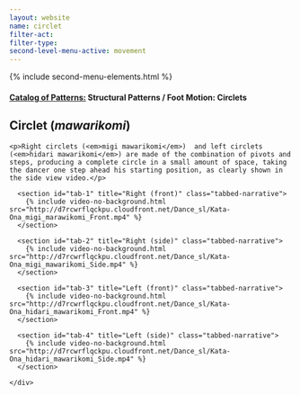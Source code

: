 ```yaml
---
layout: website
name: circlet
filter-act:
filter-type:
second-level-menu-active: movement
---
```

{% include second-menu-elements.html %}

<main class="page-content">
  <div class="text-container">
    <h4><a href="/movement#catalog">Catalog of Patterns:</a> Structural Patterns / Foot Motion: Circlets</h4>
    <h2>Circlet (<em>mawarikomi</em>)</h2>

    <p>Right circlets (<em>migi mawarikomi</em>)  and left circlets (<em>hidari mawarikomi</em>) are made of the combination of pivots and steps, producing a complete circle in a small amount of space, taking the dancer one step ahead his starting position, as clearly shown in the side view video.</p>

  </div>


<div class="tabs-container">
  <div class="tabs-container__links">
    <div class="wrapper">
      <div id="tabs"></div>
    </div>
  </div>
  <div class="tabs-container__content">
    <div class="wrapper">

      <section id="tab-1" title="Right (front)" class="tabbed-narrative">
        {% include video-no-background.html src="http://d7rcwrflqckpu.cloudfront.net/Dance_sl/Kata-Ona_migi_marawikomi_Front.mp4" %}
      </section>

      <section id="tab-2" title="Right (side)" class="tabbed-narrative">
        {% include video-no-background.html src="http://d7rcwrflqckpu.cloudfront.net/Dance_sl/Kata-Ona_migi_mawarikomi_Side.mp4" %}
      </section>

      <section id="tab-3" title="Left (front)" class="tabbed-narrative">
        {% include video-no-background.html src="http://d7rcwrflqckpu.cloudfront.net/Dance_sl/Kata-Ona_hidari_mawarikomi_Front.mp4" %}
      </section>

      <section id="tab-4" title="Left (side)" class="tabbed-narrative">
        {% include video-no-background.html src="http://d7rcwrflqckpu.cloudfront.net/Dance_sl/Kata-Ona_hidari_mawarikomi_Side.mp4" %}
      </section>

    </div>
  </div>
</div>
</main>
